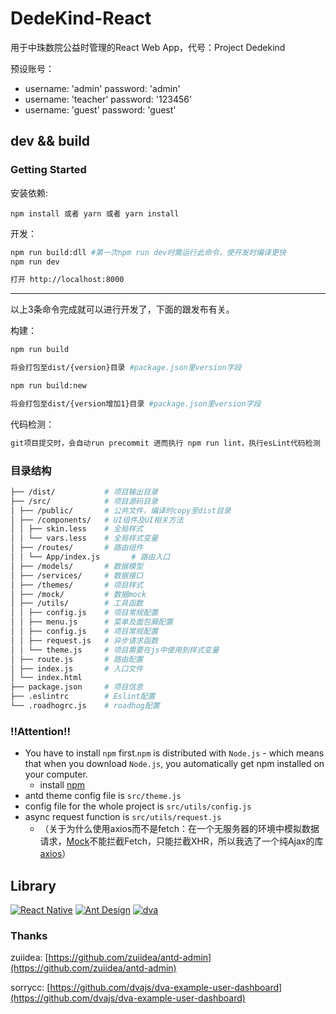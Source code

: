 # DedeKind-React

用于中珠数院公益时管理的React Web App，代号：Project Dedekind

预设账号：
- username: 'admin' password: 'admin'
- username: 'teacher' password: '123456'
- username: 'guest' password: 'guest'

## dev && build

### Getting Started

安装依赖:

```
npm install 或者 yarn 或者 yarn install
```

开发：

```bash
npm run build:dll #第一次npm run dev时需运行此命令，使开发时编译更快
npm run dev

打开 http://localhost:8000
```

---------
以上3条命令完成就可以进行开发了，下面的跟发布有关。

构建：

```bash
npm run build

将会打包至dist/{version}目录 #package.json里version字段

npm run build:new

将会打包至dist/{version增加1}目录 #package.json里version字段
```

代码检测：

```bash
git项目提交时，会自动run precommit 进而执行 npm run lint，执行esLint代码检测
```

### 目录结构

```bash
├── /dist/           # 项目输出目录
├── /src/            # 项目源码目录
│ ├── /public/       # 公共文件，编译时copy至dist目录
│ ├── /components/   # UI组件及UI相关方法
│ │ ├── skin.less    # 全局样式
│ │ └── vars.less    # 全局样式变量
│ ├── /routes/       # 路由组件
│ │ └── App/index.js       # 路由入口
│ ├── /models/       # 数据模型
│ ├── /services/     # 数据接口
│ ├── /themes/       # 项目样式
│ ├── /mock/         # 数据mock
│ ├── /utils/        # 工具函数
│ │ ├── config.js    # 项目常规配置
│ │ ├── menu.js      # 菜单及面包屑配置
│ │ ├── config.js    # 项目常规配置
│ │ ├── request.js   # 异步请求函数
│ │ └── theme.js     # 项目需要在js中使用到样式变量
│ ├── route.js       # 路由配置
│ ├── index.js       # 入口文件
│ └── index.html     
├── package.json     # 项目信息
├── .eslintrc        # Eslint配置
└── .roadhogrc.js    # roadhog配置
```

### !!Attention!!

- You have to install `npm` first.`npm` is distributed with `Node.js` - which means that when you download `Node.js`, you automatically get npm installed on your computer.
  - install [npm](https://www.npmjs.com/get-npm)
- antd theme config file is `src/theme.js`
- config file for the whole project is `src/utils/config.js`
- async request function is `src/utils/request.js`
  - （关于为什么使用axios而不是fetch：在一个无服务器的环境中模拟数据请求，[Mock](https://github.com/nuysoft/Mock)不能拦截Fetch，只能拦截XHR，所以我选了一个纯Ajax的库[axios](https://github.com/mzabriskie/axios)）



## Library

[![React Native](https://img.shields.io/badge/react-^15.4.1-brightgreen.svg?style=flat-square)](https://github.com/facebook/react)
[![Ant Design](https://img.shields.io/badge/ant--design-^2.8.2-yellowgreen.svg?style=flat-square)](https://github.com/ant-design/ant-design)
[![dva](https://img.shields.io/badge/dva-^1.1.0-orange.svg?style=flat-square)](https://github.com/dvajs/dva)

### Thanks

zuiidea: [https://github.com/zuiidea/antd-admin](https://github.com/zuiidea/antd-admin)

sorrycc: [https://github.com/dvajs/dva-example-user-dashboard](https://github.com/dvajs/dva-example-user-dashboard)
